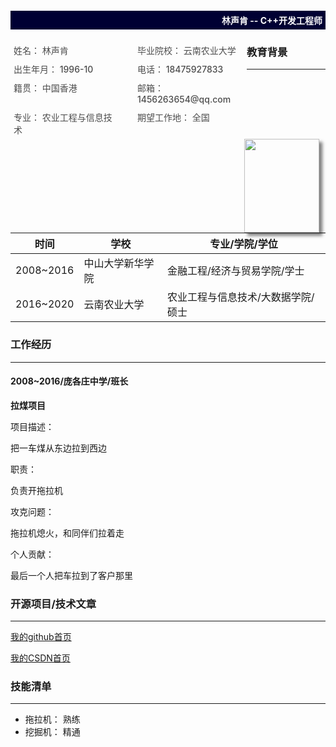 <div style="background-color: #000033;width: 100%;">
	<h4 style="color: white;text-align: right;padding: 5px;">林声肯 -- C++开发工程师</h4>
</div>

<div style="float: left;display: flex;flex-wrap: wrap;width: 75%;justify-content: space-between;">
    <div style="width: 45%;font-weight: 500;color: #4c4c4c;font-size: 14px;margin: 5px;">姓名： 林声肯</div>
    <div style="width: 45%;font-weight: 500;color: #4c4c4c;font-size: 14px;margin: 5px;">毕业院校： 云南农业大学</div>
    <div style="width: 45%;font-weight: 500;color: #4c4c4c;font-size: 14px;margin: 5px;">出生年月： 1996-10</div>
    <div style="width: 45%;font-weight: 500;color: #4c4c4c;font-size: 14px;margin: 5px;">电话： 18475927833</div>
    <div style="width: 45%;font-weight: 500;color: #4c4c4c;font-size: 14px;margin: 5px;">籍贯： 中国香港</div>
    <div style="width: 45%;font-weight: 500;color: #4c4c4c;font-size: 14px;margin: 5px;">邮箱： 1456263654@qq.com</div>
    <div style="width: 45%;font-weight: 500;color: #4c4c4c;font-size: 14px;margin: 5px;">专业： 农业工程与信息技术</div>
    <div style="width: 45%;font-weight: 500;color: #4c4c4c;font-size: 14px;margin: 5px;">期望工作地： 全国</div>
</div>
<div>
    <div style="float: right;margin-right: 10px;">
        <img src="https://img-blog.csdnimg.cn/2020071713464647.png" width="120px" height="150px" style="box-shadow: 5px 5px 5px rgba(0,0,0,.5);">
    </div>
</div>

### 教育背景

----

| 时间      | 学校       | 专业/学院/学位   |
| --------- | ---------- | ----------- |
| 2008~2016 | 中山大学新华学院 | 金融工程/经济与贸易学院/学士 |
| 2016~2020 | 云南农业大学       | 农业工程与信息技术/大数据学院/硕士 |
### 工作经历

----

#### 2008~2016/庞各庄中学/班长

**拉煤项目**

项目描述：

把一车煤从东边拉到西边

职责：

负责开拖拉机



攻克问题：

拖拉机熄火，和同伴们拉着走



个人贡献：

最后一个人把车拉到了客户那里

### 开源项目/技术文章

----

[我的github首页](https://github.com/huanqwer)

[我的CSDN首页](https://blog.csdn.net/itkfdektxa)



### 技能清单

----

* 拖拉机： 熟练
* 挖掘机： 精通